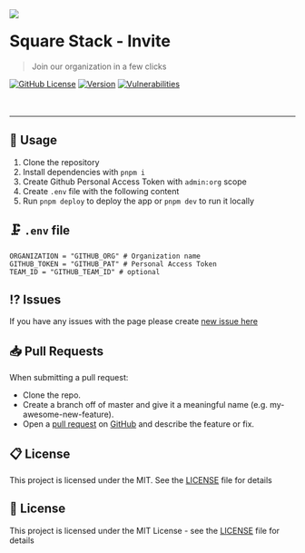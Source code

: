 
  <a href="https://github.com/squarestack">
    <picture>
      <source media="(prefers-color-scheme: dark)" srcset="https://user-images.githubusercontent.com/49127376/208982596-408cc559-abd4-4647-a347-cc7893429983.svg" align="left" style="float: left; margin: 0 10px 0 0;">
      <img src="https://user-images.githubusercontent.com/49127376/208982601-5de098f2-facc-49ad-bd90-bb37a46e8b5f.svg" align="left" style="float: left; margin: 0 10px 0 0;">
    </picture>
  </a>


# Square Stack - Invite

> Join our organization in a few clicks

[![GitHub License](https://img.shields.io/github/license/squarestack/invite?color=%2334D058&logo=github&style=flat-square&label=License)](https://github.com/squarestack/invite/blob/main/license)
[![Version](https://img.shields.io/github/v/release/squarestack/invite?color=%2334D058&logo=github&style=flat-square&label=Version)](https://github.com/squarestack/invite/releases)
[![Vulnerabilities](https://img.shields.io/snyk/vulnerabilities/github/squarestack/invite?color=%2334D058&logo=github&style=flat-square&label=Vulnerabilities)](https://github.com/squarestack/invite)
<br><br><br>

---

## 🔩 Usage

1. Clone the repository
2. Install dependencies with `pnpm i`
3. Create Github Personal Access Token with `admin:org` scope
4. Create `.env` file with the following content
5. Run `pnpm deploy` to deploy the app or `pnpm dev` to run it locally

## 🗜️ `.env` file

```
ORGANIZATION = "GITHUB_ORG" # Organization name
GITHUB_TOKEN = "GITHUB_PAT" # Personal Access Token
TEAM_ID = "GITHUB_TEAM_ID" # optional
```

## ⁉️ Issues

If you have any issues with the page please create [new issue here](https://github.com/squarestack/invite/issues)

## 📥 Pull Requests

When submitting a pull request:

- Clone the repo.
- Create a branch off of master and give it a meaningful name (e.g. my-awesome-new-feature).
- Open a [pull request](https://github.com/squarestack/invite/pulls) on [GitHub](https://github.com) and describe the feature or fix.

## 📋 License

This project is licensed under the MIT. See the [LICENSE](https://github.com/squarestack/invite/blob/main/license) file for details

## 📃 License

This project is licensed under the MIT License - see the [LICENSE](LICENSE) file for details
